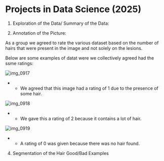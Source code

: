# Projects in Data Science (2025)

1. Exploration of the Data/ Summary of the Data:

2. Annotation of the Picture:
   
As a group we agreed to rate the various dataset based on the number of hairs that were present in the image and not solely on the lesions.
   
 Below are some examples of datat were we collectively agreed had the ssme ratings:
   
  ![img_0917](https://github.com/user-attachments/assets/3e886e7e-c603-42fd-8662-dd8d6a1d2aa7)
 *  - We agreed that this image had a rating of 1 due to the presence of some hair.
   
 ![img_0918](https://github.com/user-attachments/assets/73e4147b-0fce-45ba-9e3a-ed223c744dec)
* - We gave this a rating of 2 because it contains a lot of hair.
  
 ![img_0919](https://github.com/user-attachments/assets/6992880a-4b9e-438c-9d20-fd3b4082a3ce)
* - A rating of 0 was given because there was no hair found. 



4. Segmentation of the Hair
   Good/Bad Examples










